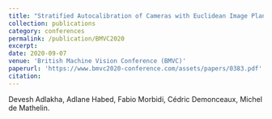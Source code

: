 ```yaml
---
title: "Stratified Autocalibration of Cameras with Euclidean Image Plane"
collection: publications
category: conferences
permalink: /publication/BMVC2020
excerpt: 
date: 2020-09-07
venue: 'British Machine Vision Conference (BMVC)'
paperurl: 'https://www.bmvc2020-conference.com/assets/papers/0383.pdf'
citation: 
---
```


Devesh Adlakha, Adlane Habed, Fabio Morbidi, Cédric Demonceaux, Michel de Mathelin.

